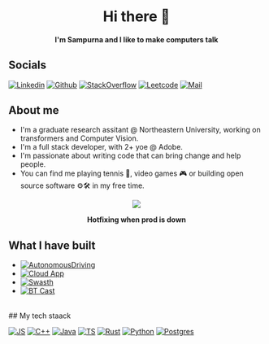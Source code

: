 <div align="center">
  <h1>Hi there 👋</h1>
  <h4>I'm Sampurna and I like to make computers talk</h4>
</div>
<div >
  <h2>Socials</h2>
</div>
  
[![Linkedin](https://img.shields.io/badge/Linkedin-blue?style=for-the-badge&logo=linkedin)](https://www.linkedin.com/in/sampurng)
[![Github](https://img.shields.io/badge/Github-grey?style=for-the-badge&logo=github)](https://www.github.com/sampurng)
[![StackOverflow](https://img.shields.io/badge/StackOverflow-white?style=for-the-badge&logo=stackoverflow)](https://stackoverflow.com/users/10673982/sampurna)
[![Leetcode](https://img.shields.io/badge/Leetcode-black?style=for-the-badge&logo=leetcode)](https://leetcode.com/u/sampurng/)
[![Mail](https://img.shields.io/badge/Mail-indigo?style=for-the-badge&logo=gmail)](mailto:sampurn.workg@gmail.com)



## About me

- I'm a graduate research assitant @ Northeastern University, working on transformers and Computer Vision.
- I'm a full stack developer, with 2+ yoe @ Adobe.
- I'm passionate about writing code that can bring change and help people. 
- You can find me playing tennis 🎾, video games 🎮 or building open source software ⚙️🛠️ in my free time. 

<div align="center">
  <img src="https://media4.giphy.com/media/v1.Y2lkPTc5MGI3NjExY2pkdWN1N215Z2hheDVhajh3Z3BlNjl6eGsyNXh2eTR0czk5cXphOCZlcD12MV9pbnRlcm5hbF9naWZfYnlfaWQmY3Q9Zw/13HgwGsXF0aiGY/giphy.gif"/>
  <p><b>Hotfixing when prod is down</b></p>
</div>

## What I have built

<table>  

- [![AutonomousDriving](https://img.shields.io/badge/Autonomous_Driving__An_ongoing_reasearch_to_get_predicitve_driving_techniques_withoput_any_LiDAR_assitance-red?style=for-the-badge&logo=)](https://github.com/akshaybharadwaj11/Autonomous-Driving) 
- [![Cloud App](https://img.shields.io/badge/Cloud_App-grey?style=for-the-badge&logo=aws)](https://github.com/akshaybharadwaj11/Autonomous-Driving)
- [![Swasth](https://img.shields.io/badge/Swasth-black?style=for-the-badge&logo=)](https://github.com/akshaybharadwaj11/Autonomous-Driving)
- [![BT Cast](https://img.shields.io/badge/BT_Cast-violet?style=for-the-badge&logo=)](https://github.com/akshaybharadwaj11/Autonomous-Driving)


</table>
## My tech staack

[![JS](https://img.shields.io/badge/_-white?style=for-the-badge&logo=javascript&logoSize=auto)]()
[![C++](https://img.shields.io/badge/-black?style=for-the-badge&logo=cplusplus)]()
[![Java](https://img.shields.io/badge/-blue?style=for-the-badge&logo=java)]()
[![TS](https://img.shields.io/badge/-red?style=for-the-badge&logo=typescript)]()
[![Rust](https://img.shields.io/badge/-grey?style=for-the-badge&logo=rust)]()
[![Python](https://img.shields.io/badge/-pink?style=for-the-badge&logo=python)]()
[![Postgres](https://img.shields.io/badge/-white?style=for-the-badge&logo=postgresql)]()


<!--
**sampurng/sampurng** is a ✨ _special_ ✨ repository because its `README.md` (this file) appears on your GitHub profile.

Here are some ideas to get you started:

- 🔭 I’m currently working on ...
- 🌱 I’m currently learning ...
- 👯 I’m looking to collaborate on ...
- 🤔 I’m looking for help with ...
- 💬 Ask me about ...
- 📫 How to reach me: ...
- 😄 Pronouns: ...
- ⚡ Fun fact: ...
-->
